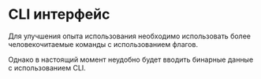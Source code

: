 # CLI интерфейс

Для улучшения опыта использования необходимо использовать более человекочитаемые команды с использованием флагов.

Однако в настоящий момент неудобно будет вводить бинарные данные с использованием CLI.